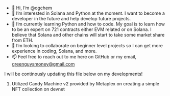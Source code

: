 - 👋 Hi, I’m @ogchem
- 👀 I’m interested in Solana and Python at the moment. I want to become a developer in the future and help develop future projects.
- 🌱 I’m currently learning Python and how to code. My goal is to learn how to be an expert on 721 contracts either EVM related or on Solana. I believe that Solana and other chains will start to take some market share from ETH. 
- 💞️ I’m looking to collaborate on beginner level projects so I can get more experience in coding, Solana, and more. 
- 📫 Feel free to reach out to me here on GitHub or my email, greenguysmoney@gmail.com


I will be continously updating this file below on my developments!

1. Utilized Candy Machine v2 provided by Metaplex on creating a simple NFT collection on devnet


